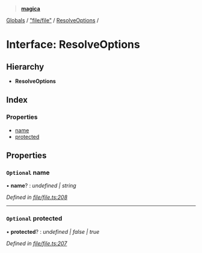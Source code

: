 > **[magica](../README.md)**

[Globals](../README.md) / ["file/file"](../modules/_file_file_.md) / [ResolveOptions](_file_file_.resolveoptions.md) /

# Interface: ResolveOptions

## Hierarchy

* **ResolveOptions**

## Index

### Properties

* [name](_file_file_.resolveoptions.md#optional-name)
* [protected](_file_file_.resolveoptions.md#optional-protected)

## Properties

### `Optional` name

• **name**? : *undefined | string*

*Defined in [file/file.ts:208](https://github.com/cancerberoSgx/magica/blob/0c53937/src/file/file.ts#L208)*

___

### `Optional` protected

• **protected**? : *undefined | false | true*

*Defined in [file/file.ts:207](https://github.com/cancerberoSgx/magica/blob/0c53937/src/file/file.ts#L207)*